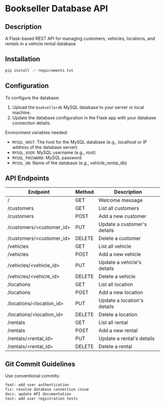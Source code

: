 # Bookseller Database API

## Description
A Flask-based REST API for managing customers, vehicles, locations, and rentals in a vehicle rental database.

## Installation
```bash
pip install -r requirements.txt
```

## Configuration
To configure the database:
1. Upload the ```booksellerdb``` MySQL database to your server or local machine.
2. Update the database configuration in the Flask app with your database connection details.

Environment variables needed:
- ```MYSQL_HOST```: The host for the MySQL database (e.g., localhost or IP address of the database server)
- ```MYSQL_USER```: MySQL username (e.g., root)
- ```MYSQL_PASSWORD```: MySQL password
- ```MYSQL_DB```: Name of the database (e.g., vehicle_rental_db)

## API Endpoints
| Endpoint | Method | Description |
|----------|--------|-------------|
| /	| GET	| Welcome message |
| /customers	| GET	| List all customers |
| /customers	| POST	| Add a new customer |
| /customers/<customer_id>	| PUT	| Update a customer's details |
| /customers/<customer_id>	| DELETE	| Delete a customer |
| /vehicles	| GET	| List all vehicle |
| /vehicles	| POST	| Add a new vehicle |
| /vehicles/<vehicle_id>	| PUT	| Update a vehicle's details |
| /vehicles/<vehicle_id>	| DELETE	| Delete a vehicle |
| /locations	| GET	| List all location |
| /locations	| POST	| Add a new location |
| /locations/<location_id>	| PUT	| Update a location's details |
| /locations/<location_id>	| DELETE	| Delete a location |
| /rentals	| GET	| List all rental |
| /rentals	| POST	| Add a new rental |
| /rentals/<rental_id>	| PUT	| Update a rental's details |
| /rentals/<rental_id>	| DELETE	| Delete a rental |

## Git Commit Guidelines
Use conventional commits:
```bash
feat: add user authentication
fix: resolve database connection issue
docs: update API documentation
test: add user registration tests
```
